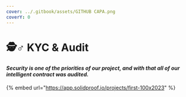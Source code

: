 ```yaml
---
cover: ../.gitbook/assets/GITHUB CAPA.png
coverY: 0
---
```


# 🕵♂ KYC & Audit

#### _Security is one of the priorities of our project, and with that all of our intelligent contract was audited._

{% embed url="https://app.solidproof.io/projects/first-100x2023" %}
